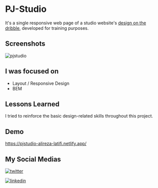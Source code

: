# PJ-Studio

It's a single responsive web page of a studio website's [design on the dribble](https://dribbble.com/shots/17262643/attachments/12371264?mode=media), developed for training purposes.

## Screenshots

![pjstudio](https://user-images.githubusercontent.com/92823582/176998372-c9d5f28f-be6a-481a-85c0-821528472201.png)

## I was focused on 

- Layout / Responsive Design
- BEM


## Lessons Learned

I tried to reinforce the basic design-related skills throughout this project.

## Demo
https://pjstudio-alireza-latifi.netlify.app/


## My Social Medias

[![twitter](https://img.shields.io/badge/twitter-1DA1F2?style=for-the-badge&logo=twitter&logoColor=white)](https://twitter.com/alir3za_latifi) 

[![linkedin](https://img.shields.io/badge/linkedin-0A66C2?style=for-the-badge&logo=linkedin&logoColor=white)](https://www.linkedin.com/in/aalirezalatifi/)

